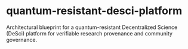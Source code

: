 # quantum-resistant-desci-platform
Architectural blueprint for a quantum-resistant Decentralized Science (DeSci) platform for verifiable research provenance and community governance.

